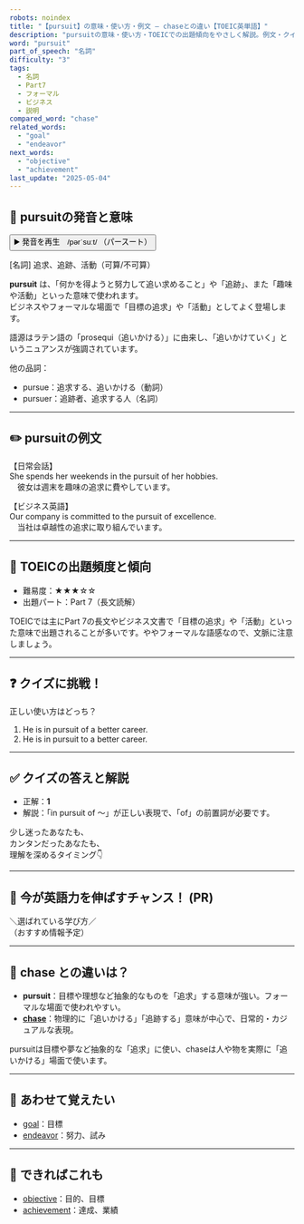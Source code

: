 ```yaml
---
robots: noindex
title: "【pursuit】の意味・使い方・例文 ― chaseとの違い【TOEIC英単語】"
description: "pursuitの意味・使い方・TOEICでの出題傾向をやさしく解説。例文・クイズ付きでchaseとの違いもわかりやすく学べます。"
word: "pursuit"
part_of_speech: "名詞"
difficulty: "3"
tags:
  - 名詞
  - Part7
  - フォーマル
  - ビジネス
  - 説明
compared_word: "chase"
related_words:
  - "goal"
  - "endeavor"
next_words:
  - "objective"
  - "achievement"
last_update: "2025-05-04"
---
```


## 🔰 pursuitの発音と意味

<button class="play-audio" onclick="playTTS('pursuit')">
  <span class="play-audio-main">
    ▶️ 発音を再生　/pərˈsuːt/
  </span>
  <span class="play-audio-sub">
    （パースート）
  </span>
</button>

[名詞] 追求、追跡、活動（可算/不可算）

**pursuit** は、「何かを得ようと努力して追い求めること」や「追跡」、また「趣味や活動」といった意味で使われます。  
ビジネスやフォーマルな場面で「目標の追求」や「活動」としてよく登場します。

語源はラテン語の「prosequi（追いかける）」に由来し、「追いかけていく」というニュアンスが強調されています。

他の品詞：  
- pursue：追求する、追いかける（動詞）
- pursuer：追跡者、追求する人（名詞）

---

## ✏️ pursuitの例文

【日常会話】  
She spends her weekends in the pursuit of her hobbies.  
　彼女は週末を趣味の追求に費やしています。

【ビジネス英語】  
Our company is committed to the pursuit of excellence.  
　当社は卓越性の追求に取り組んでいます。

---

## 🎯 TOEICの出題頻度と傾向

- 難易度：★★★☆☆
- 出題パート：Part 7（長文読解）

TOEICでは主にPart 7の長文やビジネス文書で「目標の追求」や「活動」といった意味で出題されることが多いです。ややフォーマルな語感なので、文脈に注意しましょう。

---

## ❓ クイズに挑戦！

正しい使い方はどっち？

1. He is in pursuit of a better career.  
2. He is in pursuit to a better career.

---

## ✅ クイズの答えと解説

- 正解：**1**
- 解説：「in pursuit of ～」が正しい表現で、「of」の前置詞が必要です。

少し迷ったあなたも、  
カンタンだったあなたも、  
理解を深めるタイミング👇️

---

## 🚀 今が英語力を伸ばすチャンス！ (PR)

<div class="info-center">
＼選ばれている学び方／<br>  
（おすすめ情報予定）
</div>

---

## 🤔  chase との違いは？

- **pursuit**：目標や理想など抽象的なものを「追求」する意味が強い。フォーマルな場面で使われやすい。
- **[chase](/word/chase/)**：物理的に「追いかける」「追跡する」意味が中心で、日常的・カジュアルな表現。

pursuitは目標や夢など抽象的な「追求」に使い、chaseは人や物を実際に「追いかける」場面で使います。

---

## 🧩 あわせて覚えたい

- [goal](/word/goal/)：目標
- [endeavor](/word/endeavor/)：努力、試み

---

## 📖 できればこれも

- [objective](/word/objective/)：目的、目標
- [achievement](/word/achievement/)：達成、業績

<!-- cvid: aid07_bid31 -->
